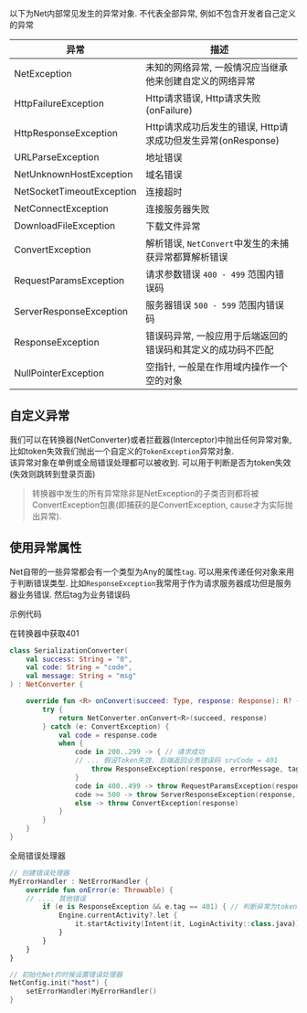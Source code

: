 以下为Net内部常见发生的异常对象. 不代表全部异常, 例如不包含开发者自己定义的异常


| 异常 | 描述 |
|-|-|
| NetException | 未知的网络异常, 一般情况应当继承他来创建自定义的网络异常  |
| HttpFailureException | Http请求错误, Http请求失败(onFailure) |
| HttpResponseException | Http请求成功后发生的错误, Http请求成功但发生异常(onResponse) |
| URLParseException | 地址错误 |
| NetUnknownHostException | 域名错误 |
| NetSocketTimeoutException | 连接超时 |
| NetConnectException | 连接服务器失败 |
| DownloadFileException | 下载文件异常 |
| ConvertException | 解析错误, `NetConvert`中发生的未捕获异常都算解析错误 |
| RequestParamsException | 请求参数错误 `400 - 499` 范围内错误码 |
| ServerResponseException | 服务器错误 `500 - 599` 范围内错误码 |
| ResponseException | 错误码异常, 一般应用于后端返回的错误码和其定义的成功码不匹配 |
| NullPointerException | 空指针, 一般是在作用域内操作一个空的对象 |

## 自定义异常

我们可以在转换器(NetConverter)或者拦截器(Interceptor)中抛出任何异常对象, 比如token失效我们抛出一个自定义的`TokenException`异常对象. <br>
该异常对象在单例或全局错误处理都可以被收到. 可以用于判断是否为token失效(失效则跳转到登录页面)


> 转换器中发生的所有异常除非是NetException的子类否则都将被ConvertException包裹(即捕获的是ConvertException, cause才为实际抛出异常).

## 使用异常属性

Net自带的一些异常都会有一个类型为Any的属性`tag`. 可以用来传递任何对象来用于判断错误类型. 比如`ResponseException`我常用于作为请求服务器成功但是服务器业务错误. 然后tag为业务错误码

示例代码

在转换器中获取401

```kotlin
class SerializationConverter(
    val success: String = "0",
    val code: String = "code",
    val message: String = "msg"
) : NetConverter {

    override fun <R> onConvert(succeed: Type, response: Response): R? {
        try {
            return NetConverter.onConvert<R>(succeed, response)
        } catch (e: ConvertException) {
            val code = response.code
            when {
                code in 200..299 -> { // 请求成功
                // ... 假设Token失效. 后端返回业务错误码 srvCode = 401
                    throw ResponseException(response, errorMessage, tag = srvCode) // 将业务错误码作为tag传递
                }
                code in 400..499 -> throw RequestParamsException(response, code.toString()) // 请求参数错误
                code >= 500 -> throw ServerResponseException(response, code.toString()) // 服务器异常错误
                else -> throw ConvertException(response)
            }
        }
    }
}
```

全局错误处理器

```kotlin
// 创建错误处理器
MyErrorHandler : NetErrorHandler {
    override fun onError(e: Throwable) {
    // .... 其他错误
        if (e is ResponseException && e.tag == 401) { // 判断异常为token失效
            Engine.currentActivity?.let {
                it.startActivity(Intent(it, LoginActivity::class.java))
            }
        }
    }
}

// 初始化Net的时候设置错误处理器
NetConfig.init("host") {
    setErrorHandler(MyErrorHandler()
}
```